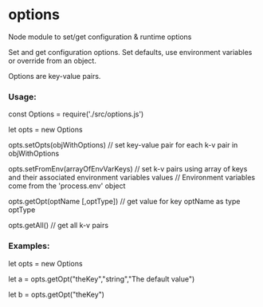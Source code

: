 # options
Node module to set/get configuration &amp; runtime options

Set and get configuration options. Set defaults, use environment variables or override from an object.

Options are key-value pairs.

### Usage:
const Options = require('./src/options.js')

let opts = new Options

opts.setOpts(objWithOptions)          	// set key-value pair for each k-v pair in objWithOptions

opts.setFromEnv(arrayOfEnvVarKeys)    	// set k-v pairs using array of keys and their associated environment variables values
				       					// Environment variables come from the 'process.env' object
										
opts.getOpt(optName [,optType])       	// get value for key optName as type optType

opts.getAll()                         	// get all k-v pairs

### Examples:
let opts = new Options

let a = opts.getOpt("theKey","string","The default value")

let b = opts.getOpt("theKey")
